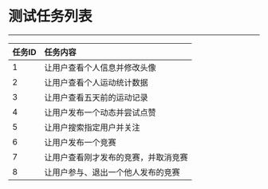 # 测试任务列表

---

| 任务ID | 任务内容 |
| :--- | :--- |
| 1 | 让用户查看个人信息并修改头像 |
| 2 | 让用户查看个人运动统计数据 |
| 3 | 让用户查看五天前的运动记录 |
| 4 | 让用户发布一个动态并尝试点赞 |
| 5 | 让用户搜索指定用户并关注 |
| 6 | 让用户发布一个竞赛 |
| 7 | 让用户查看刚才发布的竞赛，并取消竞赛 |
| 8 | 让用户参与、退出一个他人发布的竞赛 |




